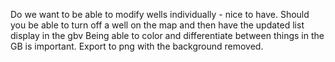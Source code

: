 Do we want to be able to modify wells individually - nice to have.
Should you be able to turn off a well on the map and then have the updated list display in the gbv
Being able to color and differentiate between things in the GB is important.
Export to png with the background removed.

